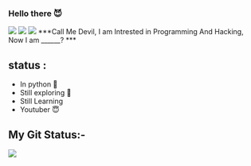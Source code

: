 ### Hello there 😈

<a href="https://t.me/https://t.me/CodingWithDevil_yt"><img src="https://img.shields.io/badge/telegram-D14836?color=2CA5E0&style=for-the-badge&logo=telegram&logoColor=white"></a>
<a href="https://www.instagram.com/codingwithdevil"><img src="https://img.shields.io/badge/instagram-%23E4405F.svg?&style=for-the-badge&logo=instagram&logoColor=white"></a>
<a href="https://github.com/codingwithdevil/"><img src="https://img.shields.io/badge/github-%23100000.svg?&style=for-the-badge&logo=github&logoColor=white"></a>
<a href="https://img.shields.io/youtube/channel/subscribers/UCnKlznTEohj_PCw9cuxy8Zg?style=social"></a>
***Call Me Devil, I am Intrested in Programming And Hacking, Now I am ______? ***

## status :
- In python 🐍
- Still exploring 🥲
- Still Learning
- Youtuber 😇


## My Git Status:-
<img src="https://github-readme-stats.vercel.app/api?username=codingwithdevil&&show_icons=true&title_color=&icon_color=24ff00&text_color=00fff6&bg_color=151515">
